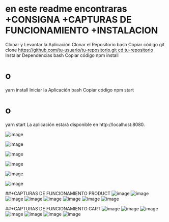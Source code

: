 ﻿# en este readme encontraras +CONSIGNA +CAPTURAS DE FUNCIONAMIENTO +INSTALACION

 Clonar y Levantar la Aplicación
Clonar el Repositorio
bash
Copiar código
git clone [https://github.com/tu-usuario/tu-repositorio.git
cd tu-repositorio](https://github.com/GermanPagano/Desafio_entrega_backendC1)
Instalar Dependencias
bash
Copiar código
npm install
# o
yarn install
Iniciar la Aplicación
bash
Copiar código
npm start
# o
yarn start
La aplicación estará disponible en http://localhost:8080.

 ![image](https://github.com/GermanPagano/Desafio_entrega_backendC1/assets/80891761/ddf8510e-af1f-4f96-8469-a31829e73944)

![image](https://github.com/GermanPagano/Desafio_entrega_backendC1/assets/80891761/bc4fea65-7126-4acd-a474-33693e45401f)

![image](https://github.com/GermanPagano/Desafio_entrega_backendC1/assets/80891761/3197f4d4-82de-4893-97f7-55dc6313c43a)

![image](https://github.com/GermanPagano/Desafio_entrega_backendC1/assets/80891761/6cae5941-54ac-44a6-a3ab-ccd2bc9a7470)

![image](https://github.com/GermanPagano/Desafio_entrega_backendC1/assets/80891761/471e7bff-ed65-4c1e-9bc8-39f360fc0571)

![image](https://github.com/GermanPagano/Desafio_entrega_backendC1/assets/80891761/8c52a4d8-8e9b-4150-8b55-441f4f86f655)

##+CAPTURAS DE FUNCIONAMIENTO PRODUCT
![image](https://github.com/GermanPagano/Desafio_entrega_backendC1/assets/80891761/df4e1db8-dcfe-4656-8966-07b6b08e0d2b)
![image](https://github.com/GermanPagano/Desafio_entrega_backendC1/assets/80891761/53977a40-d7be-4441-bd7c-439cb70eddf8)
![image](https://github.com/GermanPagano/Desafio_entrega_backendC1/assets/80891761/6475f904-8c97-446a-8421-9228bb69334d)
![image](https://github.com/GermanPagano/Desafio_entrega_backendC1/assets/80891761/fdba3adc-a875-4e9c-879a-1fd429288b5c)
![image](https://github.com/GermanPagano/Desafio_entrega_backendC1/assets/80891761/4eab3efa-e57a-436a-88ed-d1090c859dcf)
![image](https://github.com/GermanPagano/Desafio_entrega_backendC1/assets/80891761/bf7a0826-8625-4ae0-bc8a-d973007d5d08)
![image](https://github.com/GermanPagano/Desafio_entrega_backendC1/assets/80891761/e483d2b5-4b6f-423e-9b06-1d8826179f1e)
![image](https://github.com/GermanPagano/Desafio_entrega_backendC1/assets/80891761/92b26682-c81d-40b2-b42c-f191ec9a2c2a)

##+CAPTURAS DE FUNCIONAMIENTO CART
![image](https://github.com/GermanPagano/Desafio_entrega_backendC1/assets/80891761/34b101f1-7e74-420b-b8fa-fd7e77a1b6f0)
![image](https://github.com/GermanPagano/Desafio_entrega_backendC1/assets/80891761/7245af72-d509-4d6a-890f-a85a150b0779)
![image](https://github.com/GermanPagano/Desafio_entrega_backendC1/assets/80891761/6fb70b80-4096-46ca-b5be-77e410bda328)
![image](https://github.com/GermanPagano/Desafio_entrega_backendC1/assets/80891761/c35f366d-b540-4ba1-9076-f6fec377d267)
![image](https://github.com/GermanPagano/Desafio_entrega_backendC1/assets/80891761/635404d8-7d9c-45e0-8d8d-18cc7457f5a4)
![image](https://github.com/GermanPagano/Desafio_entrega_backendC1/assets/80891761/c2140443-03ad-41ef-a32a-91dd8951a86a)
![image](https://github.com/GermanPagano/Desafio_entrega_backendC1/assets/80891761/8104d058-ebab-4636-9d15-4ba0e5a492fe)




